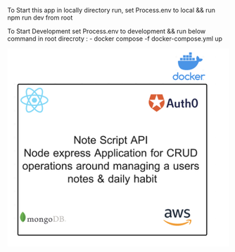 To Start this app in locally directory run, set Process.env to local && run npm run dev from root

To Start Development set Process.env to development && run below command in root direcroty : - docker compose -f docker-compose.yml up

![Application Overview](architecture.jpg)